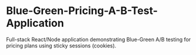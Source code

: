 # Blue-Green-Pricing-A-B-Test-Application
Full-stack React/Node application demonstrating Blue-Green A/B testing for pricing plans using sticky sessions (cookies).
